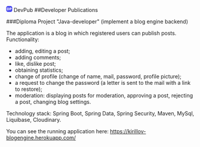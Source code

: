 ![img.png](img.png) DevPub
##Developer Publications

###Diploma Project "Java-developer" (implement a blog engine backend)

The application is a blog in which registered users can publish posts.
Functionality:
- adding, editing a post;
- adding comments;
- like, dislike post;
- obtaining statistics;
- change of profile (change of name, mail, password, profile picture);
- a request to change the password (a letter is sent to the mail with a link to restore);
- moderation: displaying posts for moderation, approving a post, rejecting a post, changing blog settings.

Technology stack: Spring Boot, Spring Data, Spring Security, Maven, MySql, Liquibase, Cloudinary.

You can see the running application here:
https://kirillov-blogengine.herokuapp.com/